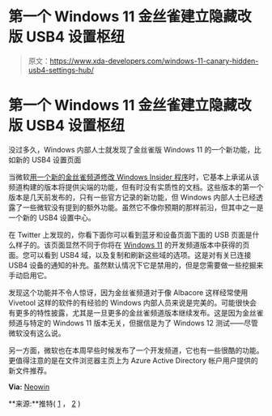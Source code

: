 # 第一个 Windows 11 金丝雀建立隐藏改版 USB4 设置枢纽

> 原文：<https://www.xda-developers.com/windows-11-canary-hidden-usb4-settings-hub/>

# 第一个 Windows 11 金丝雀建立隐藏改版 USB4 设置枢纽

没过多久，Windows 内部人士就发现了金丝雀版 Windows 11 的一个新功能，比如新的 USB4 设置页面

当微软[用一个新的金丝雀频道修改 Windows Insider 程序](https://www.xda-developers.com/microsoft-adding-canary-channel-windows-insider-program/)时，它基本上承诺从该频道构建的版本将提供尖端的功能，但有时没有实质性的文档。这些版本的第一个版本是几天前发布的，只有一些官方记录的新功能，但 Windows 内部人士已经透露了一些微软没有提到的额外功能。虽然它不像你预期的那样前沿，但其中之一是一个新的 USB4 设置中心。

在 Twitter 上发现的，你看下面你可以看到蓝牙和设备页面下面的 USB 页面是什么样子的。该页面显然不同于你将在 [Windows 11](https://www.xda-developers.com/windows-11/) 的开发频道版本中获得的页面。您可以看到 USB4 域，以及复制和刷新这些域的选项。这是对有关已连接 USB4 设备的通知的补充。虽然默认情况下它是禁用的，但是您需要做一些挖掘来手动启用它。

发现这个功能并不令人惊讶，因为金丝雀频道对于像 Albacore 这样经常使用 Vivetool 这样的软件的有经验的 Windows 内部人员来说是完美的。可能很快会有更多的特性披露，尤其是一旦更多的金丝雀频道版本继续发布。这是因为金丝雀频道与特定的 Windows 11 版本无关，但据信是为了 Windows 12 测试——尽管微软没有这么说。

另一方面，微软也在本周早些时候发布了一个开发频道，它也有一些很酷的功能。更值得注意的是在文件浏览器主页上为 Azure Active Directory 帐户用户提供的新文件推荐。

**Via:** [Neowin](https://www.neowin.net/news/microsoft-working-to-add-dedicated-much-improved-usb4-settings-page-in-windows-11-22h2/)

**来源:**推特( [1](https://twitter.com/PhantomOfEarth/status/1633593929021943809) ， [2](https://twitter.com/thebookisclosed/status/1633604351385059329) )